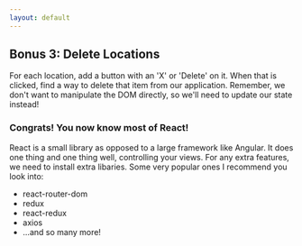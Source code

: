 ```yaml
---
layout: default
---
```

## Bonus 3: Delete Locations

For each location, add a button with an 'X' or 'Delete' on it. When that is clicked, find a way to delete that item from our application. Remember, we don't want to manipulate the DOM directly, so we'll need to update our state instead!

### Congrats! You now know most of React!

React is a small library as opposed to a large framework like Angular. It does one thing and one thing well, controlling your views. For any extra features, we need to install extra libaries. Some very popular ones I recommend you look into:

- react-router-dom
- redux
- react-redux
- axios
- ...and so many more!

